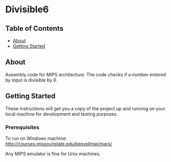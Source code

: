 # Divisible6

## Table of Contents

- [About](#about)
- [Getting Started](#getting_started)

## About <a name = "about"></a>

Assembly code for MIPS architecture. The code checks if a number entered by input is divisible by 6.

## Getting Started <a name = "getting_started"></a>

These instructions will get you a copy of the project up and running on your local machine for development and testing purposes.

### Prerequisites

To run on Windows machine:
http://courses.missouristate.edu/kenvollmar/mars/

Any MIPS emulator is fine for Unix machines.
